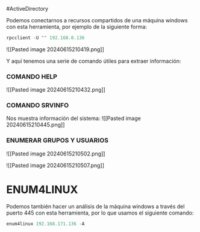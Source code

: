 #ActiveDirectory 

Podemos conectarnos a recursos compartidos de una máquina windows con esta herramienta, por ejemplo de la siguiente forma:

```python
rpcclient -U "" 192.168.0.136
```

![[Pasted image 20240615210419.png]]

Y aquí tenemos una serie de comando útiles para extraer información:
### COMANDO HELP

![[Pasted image 20240615210432.png]]
### COMANDO SRVINFO
Nos muestra información del sistema:
![[Pasted image 20240615210445.png]]
### ENUMERAR GRUPOS Y USUARIOS

![[Pasted image 20240615210502.png]]

![[Pasted image 20240615210507.png]]

# ENUM4LINUX
Podemos también hacer un análisis de la máquina windows a través del puerto 445 con esta herramienta, por lo que usamos el siguiente comando:
```python
enum4linux 192.168.171.136 -A
```
